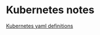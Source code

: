 # Kubernetes notes
[Kubernetes yaml definitions](https://github.com/Mardukay/kubernetes-notes/blob/main/doc/kubernetes-yaml.md)

